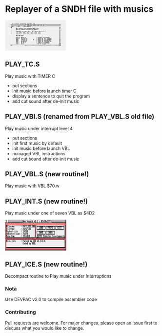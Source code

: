 # Replayer of a SNDH file with musics

<img src="https://github.com/NoExtra-Team/Samples/blob/master/MUSIC/MYM_V161/SOURCE/ASM/PLAY_VBL.png" width="200" height="100"/><br>
## PLAY_TC.S
Play music with TIMER C
- put sections
- init music before launch timer C
- display a sentence to quit the program
- add cut sound after de-init music

## PLAY_VBI.S (renamed from PLAY_VBL.S old file)
Play music under interrupt level 4
- put sections
- init first music by default
- init music before launch VBL
- managed VBL instructions
- add cut sound after de-init music

## PLAY_VBL.S (new routine!)
Play music with VBL $70.w

## PLAY_INT.S (new routine!)
Play music under one of seven VBL as $4D2

<img src="https://github.com/NoExtra-Team/Samples/blob/master/MUSIC/MYM_V161/SOURCE/ASM/NewDepack.png" width="200" height="100"/><br>
## PLAY_ICE.S (new routine!)
Decompact routine to Play music under Interruptions

### Nota
Use DEVPAC v2.0 to compile assembler code 

### Contributing
Pull requests are welcome. For major changes, please open an issue first to discuss what you would like to change.
